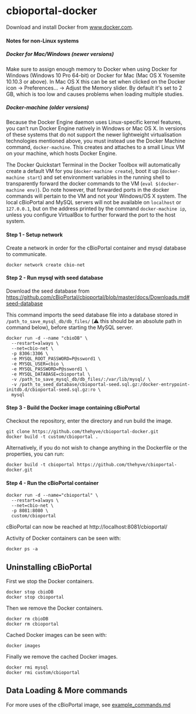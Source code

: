 # cbioportal-docker

Download and install Docker from www.docker.com.

#### Notes for non-Linux systems

##### Docker for Mac/Windows (newer versions)
Make sure to assign enough memory to Docker when using Docker for Windows (Windows 10 Pro 64-bit) or Docker for Mac (Mac OS X Yosemite 10.10.3 or above). In Mac OS X this can be set when clicked on the Docker icon -> Preferences... -> Adjust the Memory slider. By default it's set to 2 GB, which is too low and causes problems when loading multiple studies.

##### Docker-machine (older versions)
Because the Docker Engine daemon uses Linux-specific kernel features, you can’t run Docker Engine natively in Windows or Mac OS X. In versions of these systems that do not support the newer lightweight virtualisation technologies mentioned above, you must instead use the Docker Machine command, `docker-machine`. This creates and attaches to a small Linux VM on your machine, which hosts Docker Engine.

The Docker Quickstart Terminal in the Docker Toolbox will automatically create a default VM for you (`docker-machine create`), boot it up (`docker-machine start`) and set environment variables in the running shell to transparently forward the docker commands to the VM (`eval $(docker-machine env)`). Do note however, that forwarded ports in the docker commands will pertain to the VM and not your Windows/OS X system. The local cBioPortal and MySQL servers will not be available on `localhost` or `127.0.0.1`, but on the address printed by the command `docker-machine ip`, unless you configure VirtualBox to further forward the port to the host system.

#### Step 1 - Setup network
Create a network in order for the cBioPortal container and mysql database to communicate.
```
docker network create cbio-net
```

#### Step 2 - Run mysql with seed database
Download the seed database from https://github.com/cBioPortal/cbioportal/blob/master/docs/Downloads.md#seed-database

This command imports the seed database file into a database stored in
`/path_to_save_mysql_db/db_files/` (:warning: this should be an absolute path in command below), before starting the MySQL server.

```
docker run -d --name "cbioDB" \
  --restart=always \
  --net=cbio-net \
  -p 8306:3306 \
  -e MYSQL_ROOT_PASSWORD=P@ssword1 \
  -e MYSQL_USER=cbio \
  -e MYSQL_PASSWORD=P@ssword1 \
  -e MYSQL_DATABASE=cbioportal \
  -v /path_to_save_mysql_db/db_files/:/var/lib/mysql/ \
  -v /path_to_seed_database/cbioportal-seed.sql.gz:/docker-entrypoint-initdb.d/cbioportal-seed.sql.gz:ro \
  mysql
```

#### Step 3 - Build the Docker image containing cBioPortal
Checkout the repository, enter the directory and run build the image.

```
git clone https://github.com/thehyve/cbioportal-docker.git
docker build -t custom/cbioportal .
```

Alternatively, if you do not wish to change anything in the Dockerfile or the properties, you can run:

```
docker build -t cbioportal https://github.com/thehyve/cbioportal-docker.git
```

#### Step 4 - Run the cBioPortal container
```
docker run -d --name="cbioportal" \
  --restart=always \
  --net=cbio-net \
  -p 8081:8080 \
  custom/cbioportal
```

cBioPortal can now be reached at http://localhost:8081/cbioportal/

Activity of Docker containers can be seen with:
```
docker ps -a
```

## Uninstalling cBioPortal
First we stop the Docker containers.
```
docker stop cbioDB
docker stop cbioportal
```

Then we remove the Docker containers.
```
docker rm cbioDB
docker rm cbioportal
```

Cached Docker images can be seen with:
```
docker images
```

Finally we remove the cached Docker images.
```
docker rmi mysql
docker rmi custom/cbioportal
```

## Data Loading & More commands

For more uses of the cBioPortal image, see [example_commands.md](example_commands.md)
